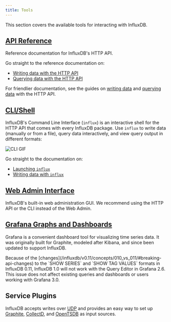 ```yaml
---
title: Tools
---
```


This section covers the available tools for interacting with InfluxDB.

## [API Reference](/influxdb/v1.0/tools/api/)

Reference documentation for InfluxDB's HTTP API.

Go straight to the reference documentation on:

* [Writing data with the HTTP API](/influxdb/v1.0/tools/api/#write)
* [Querying data with the HTTP API](/influxdb/v1.0/tools/api/#query)

For friendlier documentation, see the guides on
[writing data](/influxdb/v1.0/guides/writing_data/) and
[querying data](/influxdb/v1.0/guides/querying_data/) with the HTTP API.

## [CLI/Shell](/influxdb/v01.0/tools/shell/)

InfluxDB's Command Line Interface (`influx`) is an interactive shell for the
HTTP API that comes with every InfluxDB package.
Use `influx` to write data (manually or from a file), query data interactively,
and view query output in different formats:

![CLI GIF](/img/influxdb/cli-1.0-beta.gif)

Go straight to the documentation on:

* [Launching `influx`](/influxdb/v1.0/tools/shell/#launch-influx)
* [Writing data with `influx`](/influxdb/v1.0/tools/shell/#write-data-to-influxdb-with-insert)

## [Web Admin Interface](/influxdb/v01.0/tools/web_admin/)

InfluxDB's built-in web administration GUI.
We recommend using the HTTP API or the CLI instead of the Web Admin.

## [Grafana Graphs and Dashboards](http://docs.grafana.org/datasources/influxdb/)

Grafana is a convenient dashboard tool for visualizing time series data.
It was originally built for Graphite, modeled after Kibana, and since been updated to support InfluxDB.

<dt> Because of the [changes](/influxdb/v0.11/concepts/010_vs_011/#breaking-api-changes) to the `SHOW SERIES` and `SHOW TAG VALUES` formats in InfluxDB 0.11, InfluxDB 1.0 will not work with the Query Editor in Grafana 2.6.
This issue does not affect existing queries and dashboards or users working with Grafana 3.0. </dt>

## Service Plugins

InfluxDB accepts writes over
[UDP](/influxdb/v1.0/tools/udp/)
and provides an easy way to set up
[Graphite](/influxdb/v1.0/tools/graphite/),
[CollectD](/influxdb/v1.0/tools/collectd/),
and [OpenTSDB](/influxdb/v1.0/tools/opentsdb/) as input sources.
